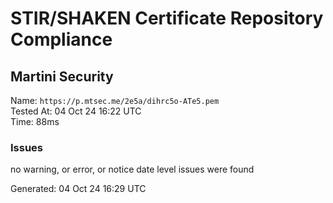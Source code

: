 # STIR/SHAKEN Certificate Repository Compliance

## Martini Security

Name: `https://p.mtsec.me/2e5a/dihrc5o-ATe5.pem`\
Tested At: 04 Oct 24 16:22 UTC\
Time: 88ms

### Issues

no warning, or error, or notice date level issues were found

Generated: 04 Oct 24 16:29 UTC